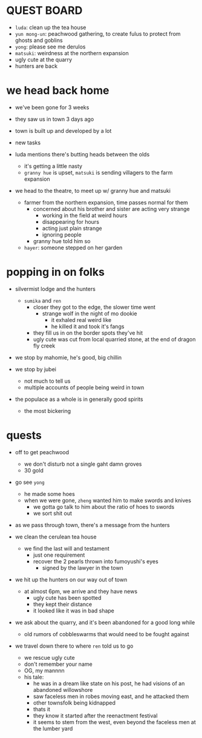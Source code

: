 # QUEST BOARD
- `luda`: clean up the tea house
- `yun mong-un`: peachwood gathering, to create fulus to protect from ghosts and goblins
- `yong`: please see me derulos
- `matsuki`: weirdness at the northern expansion
- ugly cute at the quarry
- hunters are back

# we head back home
- we've been gone for 3 weeks
- they saw us in town 3 days ago
- town is built up and developed by a lot
- new tasks
- luda mentions there's butting heads between the olds
    - it's getting a little nasty
    - `granny hue` is upset, `matsuki` is sending villagers to the farm expansion

- we head to the theatre, to meet up w/ granny hue and matsuki
    - farmer from the northern expansion, time passes normal for them
        - concerned about his brother and sister are acting very strange
            - working in the field at weird hours
            - disappearing for hours
            - acting just plain strange
            - ignoring people
        - granny hue told him so
    - `hayer`: someone stepped on her garden

# popping in on folks
- silvermist lodge and the hunters
    - `sumika` and `ren`
        - closer they got to the edge, the slower time went
            - strange wolf in the night of mo dookie
                - it exhaled real weird like
                - he killed it and took it's fangs
        - they fill us in on the border spots they've hit
        - ugly cute was cut from local quarried stone, at the end of dragon fly creek

- we stop by mahomie, he's good, big chillin

- we stop by jubei
    - not much to tell us
    - multiple accounts of people being weird in town

- the populace as a whole is in generally good spirits
    - the most bickering

# quests
- off to get peachwood
    - we don't disturb not a single gaht damn groves
    - 30 gold

- go see `yong`
    - he made some hoes
    - when we were gone, `zheng` wanted him to make swords and knives
        - we gotta go talk to him about the ratio of hoes to swords
        - we sort shit out

- as we pass through town, there's a message from the hunters

- we clean the cerulean tea house
    - we find the last will and testament
        - just one requirement
        - recover the 2 pearls thrown into fumoyushi's eyes
            - signed by the lawyer in the town

- we hit up the hunters on our way out of town
    - at almost 6pm, we arrive and they have news
        - ugly cute has been spotted
        - they kept their distance
        - it looked like it was in bad shape

- we ask about the quarry, and it's been abandoned for a good long while
    - old rumors of cobbleswarms that would need to be fought against

- we travel down there to where `ren` told us to go
    - we rescue ugly cute
    - don't remember your name
    - OG, my mannnn
    - his tale:
        - he was in a dream like state on his post, he had visions of an abandoned willowshore
        - saw faceless men in robes moving east, and he attacked them
        - other townsfolk being kidnapped
        - thats it
        - they know it started after the reenactment festival
        - it seems to stem from the west, even beyond the faceless men at the lumber yard
